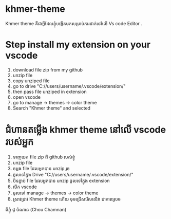 # khmer-theme
Khmer theme គឺជាអ្វីដែលខ្ញុំបង្កើតមកសម្រាប់ការដាក់នៅលើ Vs code Editor .

# Step install my extension on your vscode

1. download file zip from my github
2. unzip file
3. copy unziped file 
4. go to drive "C://users/username/.vscode/extension/"
5. then pass file unziped in extension 
6. open vscode
7. go to manage -> themes -> color theme
8. Search "Khmer theme" and selected

# ជំហានតម្លើង khmer theme នៅលើ vscode របស់អ្នក
1. ទាញយក file zip ពី github របស់ខ្ញុំ
2. unzip file 
3. ចម្លង file ដែលអ្នកបាន unzip រួច
4. ចូលទៅក្នុង Drive "C://users/username/.vscode/extension/"
5. បិទភ្ជាប់ file ដែលអ្នកបាន unzip ចូលទៅក្នុង extension 
6. បើក vscode 
7. ចូលទៅ manage -> themes -> color theme
8. ស្រាវជ្រាវ Khmer theme  ហើយ ចុចជ្រើសរើសលើវា ជាការស្រេច 



ពីខ្ញុំ ជូ ចំណាន (Chou Chamnan)